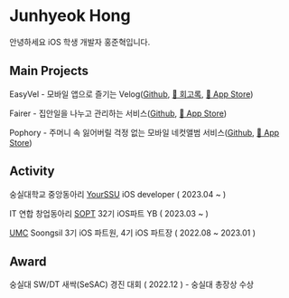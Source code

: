 # Junhyeok Hong

안녕하세요 iOS 학생 개발자 홍준혁입니다.

## Main Projects

EasyVel - 모바일 앱으로 즐기는 Velog([Github](https://github.com/SSUDevelog/EasyVel-iOS), [📄 회고록](https://preyhong.tistory.com/m/16), [🍎 App Store](https://apps.apple.com/kr/app/%EC%9D%B4%EC%A7%80%EB%B2%A8-easyvel/id6448953485))

Fairer - 집안일을 나누고 관리하는 서비스([Github](https://github.com/fairer-iOS/fairer-iOS), [🍎 App Store](https://apps.apple.com/kr/app/%ED%8E%98%EC%96%B4%EB%9F%AC-fairer/id6451104062))

Pophory - 주머니 속 잃어버릴 걱정 없는 모바일 네컷앨범 서비스([Github](https://github.com/TeamPophory/pophory-iOS), [🍎 App Store](https://apps.apple.com/kr/app/pophory/id6451004060))

## Activity

숭실대학교 중앙동아리 [YourSSU](https://intro.yourssu.com/) iOS developer ( 2023.04 ~ )

IT 연합 창업동아리 [SOPT](https://sopt.org) 32기 iOS파트 YB ( 2023.03 ~ )

[UMC](https://www.makeus.in/umc) Soongsil 3기 iOS 파트원, 4기 iOS 파트장 ( 2022.08 ~ 2023.01 )    

## Award

숭실대 SW/DT 새싹(SeSAC) 경진 대회 ( 2022.12 ) - 숭실대 총장상 수상

